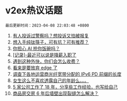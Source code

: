 # v2ex热议话题

`最后更新时间：2023-04-08 22:03:48 +0800`

1. [有人投诉过警察吗？想投诉又怕被报复](https://www.v2ex.com/t/930827)
1. [想入手纯钛筷子，可有坑？可有推荐？](https://www.v2ex.com/t/930745)
1. [你担心 AI 抢你饭碗吗？](https://www.v2ex.com/t/930725)
1. [[记录]-最近可以说是降薪入职了](https://www.v2ex.com/t/930734)
1. [遇到这种外快，你们会怎么收费？](https://www.v2ex.com/t/930801)
1. [看来是要放弃 edge 了](https://www.v2ex.com/t/930763)
1. [调查下各地运营商光纤宽带分配的 IPv6 PD 前缀的长度](https://www.v2ex.com/t/930849)
1. [女生这么不喜欢透露自己的年龄么。。。](https://www.v2ex.com/t/930751)
1. [5 家公司工作了 18 年，分享些工作经验，也写给自己](https://www.v2ex.com/t/930698)
1. [商品房交房 6 年后墙壁出现裂缝怎么解决？](https://www.v2ex.com/t/930742)

